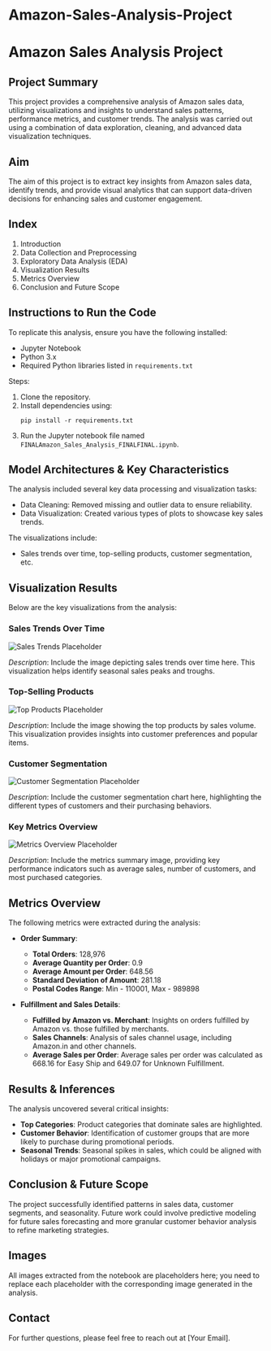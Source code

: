 # Amazon-Sales-Analysis-Project
# Amazon Sales Analysis Project

## Project Summary

This project provides a comprehensive analysis of Amazon sales data, utilizing visualizations and insights to understand sales patterns, performance metrics, and customer trends. The analysis was carried out using a combination of data exploration, cleaning, and advanced data visualization techniques.

## Aim

The aim of this project is to extract key insights from Amazon sales data, identify trends, and provide visual analytics that can support data-driven decisions for enhancing sales and customer engagement.

## Index

1. Introduction
2. Data Collection and Preprocessing
3. Exploratory Data Analysis (EDA)
4. Visualization Results
5. Metrics Overview
6. Conclusion and Future Scope

## Instructions to Run the Code

To replicate this analysis, ensure you have the following installed:

- Jupyter Notebook
- Python 3.x
- Required Python libraries listed in `requirements.txt`

Steps:

1. Clone the repository.
2. Install dependencies using:
   ```
   pip install -r requirements.txt
   ```
3. Run the Jupyter notebook file named `FINALAmazon_Sales_Analysis_FINALFINAL.ipynb`.

## Model Architectures & Key Characteristics

The analysis included several key data processing and visualization tasks:

- Data Cleaning: Removed missing and outlier data to ensure reliability.
- Data Visualization: Created various types of plots to showcase key sales trends.

The visualizations include:
- Sales trends over time, top-selling products, customer segmentation, etc.

## Visualization Results

Below are the key visualizations from the analysis:

### Sales Trends Over Time

![Sales Trends Placeholder](./images/sales_trends_placeholder.png)

*Description*: Include the image depicting sales trends over time here. This visualization helps identify seasonal sales peaks and troughs.

### Top-Selling Products

![Top Products Placeholder](./images/top_products_placeholder.png)

*Description*: Include the image showing the top products by sales volume. This visualization provides insights into customer preferences and popular items.

### Customer Segmentation

![Customer Segmentation Placeholder](./images/customer_segmentation_placeholder.png)

*Description*: Include the customer segmentation chart here, highlighting the different types of customers and their purchasing behaviors.

### Key Metrics Overview

![Metrics Overview Placeholder](./images/metrics_overview_placeholder.png)

*Description*: Include the metrics summary image, providing key performance indicators such as average sales, number of customers, and most purchased categories.

## Metrics Overview

The following metrics were extracted during the analysis:

- **Order Summary**:
  - **Total Orders**: 128,976
  - **Average Quantity per Order**: 0.9
  - **Average Amount per Order**: 648.56
  - **Standard Deviation of Amount**: 281.18
  - **Postal Codes Range**: Min - 110001, Max - 989898

- **Fulfillment and Sales Details**:
  - **Fulfilled by Amazon vs. Merchant**: Insights on orders fulfilled by Amazon vs. those fulfilled by merchants.
  - **Sales Channels**: Analysis of sales channel usage, including Amazon.in and other channels.
  - **Average Sales per Order**: Average sales per order was calculated as 668.16 for Easy Ship and 649.07 for Unknown Fulfillment.

## Results & Inferences

The analysis uncovered several critical insights:

- **Top Categories**: Product categories that dominate sales are highlighted.
- **Customer Behavior**: Identification of customer groups that are more likely to purchase during promotional periods.
- **Seasonal Trends**: Seasonal spikes in sales, which could be aligned with holidays or major promotional campaigns.

## Conclusion & Future Scope

The project successfully identified patterns in sales data, customer segments, and seasonality. Future work could involve predictive modeling for future sales forecasting and more granular customer behavior analysis to refine marketing strategies.

## Images

All images extracted from the notebook are placeholders here; you need to replace each placeholder with the corresponding image generated in the analysis.

## Contact

For further questions, please feel free to reach out at [Your Email].

